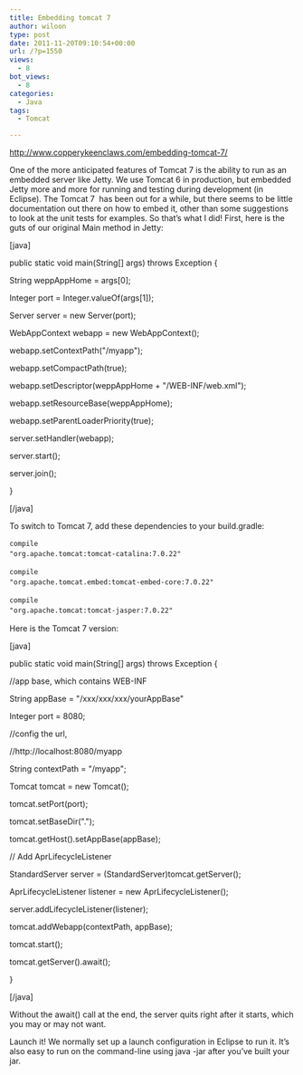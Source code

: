 ```yaml
---
title: Embedding tomcat 7
author: wiloon
type: post
date: 2011-11-20T09:10:54+00:00
url: /?p=1550
views:
  - 8
bot_views:
  - 8
categories:
  - Java
tags:
  - Tomcat

---
```

<http://www.copperykeenclaws.com/embedding-tomcat-7/>

One of the more anticipated features of Tomcat 7 is the ability to run as an embedded server like Jetty. We use Tomcat 6 in production, but embedded Jetty more and more for running and testing during development (in Eclipse). The Tomcat 7  has been out for a while, but there seems to be little documentation out there on how to embed it, other than some suggestions to look at the unit tests for examples. So that’s what I did! First, here is the guts of our original Main method in Jetty:

[java]
  
public static void main(String[] args) throws Exception {
    
String weppAppHome = args[0];
    
Integer port = Integer.valueOf(args[1]);

Server server = new Server(port);

WebAppContext webapp = new WebAppContext();
    
webapp.setContextPath("/myapp");
    
webapp.setCompactPath(true);

webapp.setDescriptor(weppAppHome + "/WEB-INF/web.xml");
    
webapp.setResourceBase(weppAppHome);
    
webapp.setParentLoaderPriority(true);

server.setHandler(webapp);
    
server.start();
    
server.join();
  
}
  
[/java]


  To switch to Tomcat 7, add these dependencies to your build.gradle:



  <span class="Apple-style-span" style="font-family: Consolas, Monaco, monospace; font-size: 12px; line-height: 18px; white-space: pre;">compile "org.apache.tomcat:tomcat-catalina:7.0.22"</span>



  <span class="Apple-style-span" style="font-family: Consolas, Monaco, monospace; font-size: 12px; line-height: 18px; white-space: pre;">compile "org.apache.tomcat.embed:tomcat-embed-core:7.0.22"</span>



  <span class="Apple-style-span" style="font-family: Consolas, Monaco, monospace; font-size: 12px; line-height: 18px; white-space: pre;">compile "org.apache.tomcat:tomcat-jasper:7.0.22"</span>



  Here is the Tomcat 7 version:


[java]
  
public static void main(String[] args) throws Exception {
    
//app base, which contains WEB-INF
    
String appBase = "/xxx/xxx/xxx/yourAppBase"
    
Integer port = 8080;

//config the url,
    
//http://localhost:8080/myapp
    
String contextPath = "/myapp";
    
Tomcat tomcat = new Tomcat();
    
tomcat.setPort(port);

tomcat.setBaseDir(".");
    
tomcat.getHost().setAppBase(appBase);

// Add AprLifecycleListener
    
StandardServer server = (StandardServer)tomcat.getServer();
    
AprLifecycleListener listener = new AprLifecycleListener();
    
server.addLifecycleListener(listener);

tomcat.addWebapp(contextPath, appBase);
    
tomcat.start();
    
tomcat.getServer().await();
  
}
  
[/java]


  Without the await() call at the end, the server quits right after it starts, which you may or may not want.



  Launch it! We normally set up a launch configuration in Eclipse to run it. It’s also easy to run on the command-line using java -jar after you’ve built your jar.
